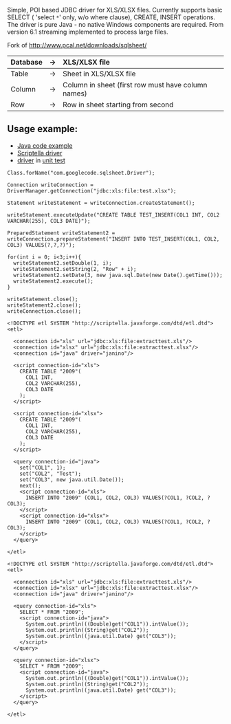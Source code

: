 Simple, POI based JDBC driver for XLS/XLSX files. Currently supports basic SELECT ( 'select `*`' only, w/o where clause), CREATE,  INSERT operations. The driver is pure Java - no native Windows components are required. From version 6.1 streaming implemented to process large files.

Fork of http://www.pcal.net/downloads/sqlsheet/

| Database | -> | XLS/XLSX file |
|:---------|:---|:--------------|
| Table    | ->  | Sheet in XLS/XLSX file |
| Column   | ->  | Column in sheet (first row must have column names) |
| Row      | ->  | Row in sheet starting from second |

## Usage example: ##
  * [Java code example](http://code.google.com/p/sqlsheet/wiki/HowToMaven)
  * [Scriptella driver](http://scriptella.javaforge.com/docs/api/scriptella/driver/xls/package-summary.html#package_description)
  * [driver](https://code.google.com/p/sqlsheet/source/browse/trunk/sqlsheet/src/test/resources/xlsload.xml) in [unit test](https://code.google.com/p/sqlsheet/source/browse/trunk/sqlsheet/src/test/java/com/googlecode/sqlsheet/XlsDriverIntegrationTest.java)

```
Class.forName("com.googlecode.sqlsheet.Driver");

Connection writeConnection = DriverManager.getConnection("jdbc:xls:file:test.xlsx");

Statement writeStatement = writeConnection.createStatement();

writeStatement.executeUpdate("CREATE TABLE TEST_INSERT(COL1 INT, COL2 VARCHAR(255), COL3 DATE)");

PreparedStatement writeStatement2 = 
writeConnection.prepareStatement("INSERT INTO TEST_INSERT(COL1, COL2, COL3) VALUES(?,?,?)");

for(int i = 0; i<3;i++){
  writeStatement2.setDouble(1, i);
  writeStatement2.setString(2, "Row" + i);
  writeStatement2.setDate(3, new java.sql.Date(new Date().getTime()));
  writeStatement2.execute();
}

writeStatement.close();
writeStatement2.close();
writeConnection.close();
```
```
<!DOCTYPE etl SYSTEM "http://scriptella.javaforge.com/dtd/etl.dtd">
<etl>

  <connection id="xls" url="jdbc:xls:file:extracttest.xls"/>
  <connection id="xlsx" url="jdbc:xls:file:extracttest.xlsx"/>
  <connection id="java" driver="janino"/>
   
  <script connection-id="xls">
    CREATE TABLE "2009"(
      COL1 INT,
      COL2 VARCHAR(255),
      COL3 DATE
    );
  </script>
      
  <script connection-id="xlsx">
    CREATE TABLE "2009"(
      COL1 INT,
      COL2 VARCHAR(255),
      COL3 DATE
    );
  </script>
   
  <query connection-id="java">
    set("COL1", 1);                     
    set("COL2", "Test");
    set("COL3", new java.util.Date());
    next();
    <script connection-id="xls">
      INSERT INTO "2009" (COL1, COL2, COL3) VALUES(?COL1, ?COL2, ?COL3);
    </script>                                
    <script connection-id="xlsx">
      INSERT INTO "2009" (COL1, COL2, COL3) VALUES(?COL1, ?COL2, ?COL3);
    </script>                                     
  </query>
  
</etl>
```

```
<!DOCTYPE etl SYSTEM "http://scriptella.javaforge.com/dtd/etl.dtd">
<etl>

  <connection id="xls" url="jdbc:xls:file:extracttest.xls"/>
  <connection id="xlsx" url="jdbc:xls:file:extracttest.xlsx"/>
  <connection id="java" driver="janino"/>
   
  <query connection-id="xls">
    SELECT * FROM "2009";
    <script connection-id="java">
      System.out.println(((Double)get("COL1")).intValue());
      System.out.println((String)get("COL2"));
      System.out.println((java.util.Date) get("COL3"));
    </script>
  </query>		
  
  <query connection-id="xlsx">
    SELECT * FROM "2009";
    <script connection-id="java">
      System.out.println(((Double)get("COL1")).intValue());
      System.out.println((String)get("COL2"));
      System.out.println((java.util.Date) get("COL3"));
    </script>
  </query>
  
</etl>
```